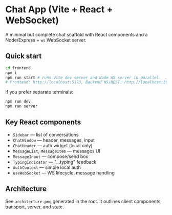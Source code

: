 # Chat App (Vite + React + WebSocket)

A minimal but complete chat scaffold with React components and a Node/Express + `ws` WebSocket server.

## Quick start

```bash
cd frontend
npm i
npm run start # runs Vite dev server and Node WS server in parallel
# Frontend: http://localhost:5173, Backend WS/REST: http://localhost:3001
```

If you prefer separate terminals:

```bash
npm run dev
npm run server
```

## Key React components

- `Sidebar` — list of conversations
- `ChatWindow` — header, messages, input
- `ChatHeader` — auth widget (local only)
- `MessageList`, `MessageItem` — messages UI
- `MessageInput` — compose/send box
- `TypingIndicator` — "…typing" feedback
- `AuthContext` — simple local auth
- `useWebSocket` — WS lifecycle, message handling

## Architecture

See `architecture.png` generated in the root. It outlines client components, transport, server, and state.
